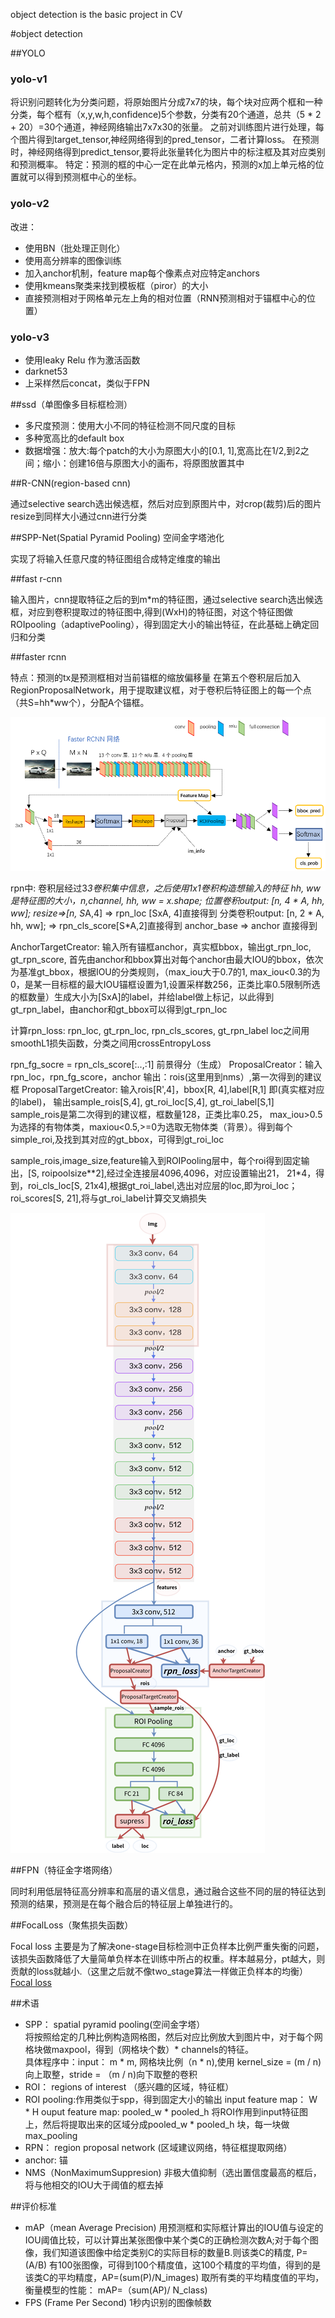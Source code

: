 object detection is the basic project in CV

#object detection

##YOLO

### yolo-v1
将识别问题转化为分类问题，将原始图片分成7x7的块，每个块对应两个框和一种分类，每个框有（x,y,w,h,confidence)5个参数，分类有20个通道，总共（5 * 2 + 20）=30个通道，神经网络输出7x7x30的张量。
之前对训练图片进行处理，每个图片得到target_tensor,神经网络得到的pred_tensor，二者计算loss。
在预测时，神经网络得到predict_tensor,要将此张量转化为图片中的标注框及其对应类别和预测概率。
特定：预测的框的中心一定在此单元格内，预测的x加上单元格的位置就可以得到预测框中心的坐标。

### yolo-v2
改进：
- 使用BN（批处理正则化）
- 使用高分辨率的图像训练
- 加入anchor机制，feature map每个像素点对应特定anchors
- 使用kmeans聚类来找到模板框（piror）的大小
- 直接预测相对于网格单元左上角的相对位置（RNN预测相对于锚框中心的位置）

### yolo-v3
- 使用leaky Relu 作为激活函数
- darknet53
- 上采样然后concat，类似于FPN



##ssd（单图像多目标框检测）

- 多尺度预测：使用大小不同的特征检测不同尺度的目标
- 多种宽高比的default box
- 数据增强：放大:每个patch的大小为原图大小的[0.1, 1],宽高比在1/2,到2之间；缩小：创建16倍与原图大小的画布，将原图放置其中

##R-CNN(region-based cnn)

通过selective search选出候选框，然后对应到原图片中，对crop(裁剪)后的图片resize到同样大小通过cnn进行分类

##SPP-Net(Spatial Pyramid Pooling) 空间金字塔池化

实现了将输入任意尺度的特征图组合成特定维度的输出<br>

##fast r-cnn

输入图片，cnn提取特征之后的到m*m的特征图，通过selective search选出候选框，对应到卷积提取过的特征图中,得到(WxH)的特征图，对这个特征图做ROIpooling（adaptivePooling），得到固定大小的输出特征，在此基础上确定回归和分类<br>

##faster rcnn

特点：预测的tx是预测框相对当前锚框的缩放偏移量
在第五个卷积层后加入RegionProposalNetwork，用于提取建议框，对于卷积后特征图上的每一个点（共S=hh*ww个），分配A个锚框。

![image](https://github.com/lizhe960118/Deep-Learning/blob/master/object_detection/images/faster_rcnn.png)

rpn中:
卷积层经过3*3卷积集中信息，之后使用1x1卷积构造想输入的特征
hh, ww是特征图的大小，n,channel, hh, ww = x.shape;
位置卷积output: [n, 4 * A, hh, ww];
resize=>[n, S*A,4] => rpn_loc [SxA, 4]直接得到
分类卷积output: [n, 2 * A, hh, ww];  => rpn_cls_score[S*A,2]直接得到
anchor_base => anchor 直接得到

AnchorTargetCreator:
输入所有锚框anchor，真实框bbox，输出gt_rpn_loc, gt_rpn_score,
首先由anchor和bbox算出对每个anchor由最大IOU的bbox，依次为基准gt_bbox，根据IOU的分类规则，（max_iou大于0.7的1, max_iou<0.3的为0，是某一目标框的最大IOU锚框设置为1,设置采样数256，正类比率0.5限制所选的框数量）生成大小为[SxA]的label，并给label做上标记，以此得到gt_rpn_label，由anchor和gt_bbox可以得到gt_rpn_loc

计算rpn_loss:
rpn_loc, gt_rpn_loc, rpn_cls_scores, gt_rpn_label
loc之间用smoothL1损失函数，分类之间用crossEntropyLoss

rpn_fg_socre = rpn_cls_score[:..,:1] 前景得分（生成）
ProposalCreator：输入rpn_loc，rpn_fg_score，anchor
输出：rois(这里用到nms）,第一次得到的建议框
ProposalTargetCreator:
输入rois[R',4]，bbox[R, 4],label[R,1] 即(真实框对应的label)，
输出sample_rois[S,4], gt_roi_loc[S,4], gt_roi_label[S,1]
sample_rois是第二次得到的建议框，框数量128，正类比率0.25， max_iou>0.5为选择的有物体类，maxiou<0.5,>=0为选取无物体类（背景）。得到每个simple_roi,及找到其对应的gt_bbox，可得到gt_roi_loc

sample_rois,image_size,feature输入到ROIPooling层中，每个roi得到固定输出，[S, roipoolsize**2],经过全连接层4096,4096，对应设置输出21， 21*4，得到，roi_cls_loc[S, 21x4],根据gt_roi_label,选出对应层的loc,即为roi_loc；roi_scores[S, 21],将与gt_roi_label计算交叉熵损失

![image](https://github.com/lizhe960118/Deep-Learning/blob/master/object_detection/images/faster-rcnn的副本.png)

##FPN（特征金字塔网络）

同时利用低层特征高分辨率和高层的语义信息，通过融合这些不同的层的特征达到预测的结果，预测是在每个融合后的特征层上单独进行的。

##FocalLoss（聚焦损失函数）

Focal loss 主要是为了解决one-stage目标检测中正负样本比例严重失衡的问题，该损失函数降低了大量简单负样本在训练中所占的权重。样本越易分，pt越大，则贡献的loss就越小.（这里之后就不像two_stage算法一样做正负样本的均衡）
[Focal loss](https://www.cnblogs.com/king-lps/p/9497836.html)

##术语

- SPP： spatial pyramid pooling(空间金字塔）  
将按照给定的几种比例构造网格图，然后对应比例放大到图片中，对于每个网格块做maxpool，得到（网格块个数）* channels的特征。  
具体程序中：input： m * m, 网格块比例（n * n),使用 kernel_size = (m / n)向上取整，stride = （m / n)向下取整的卷积
- ROI： regions of interest （感兴趣的区域，特征框）
- ROI pooling:作用类似于spp，得到固定大小的输出
input feature map： W * H
ouput feature map: pooled_w * pooled_h
将ROI作用到input特征图上，然后将提取出来的区域分成pooled_w * pooled_h 块，每一块做max_pooling
- RPN： region proposal network (区域建议网络，特征框提取网络）
- anchor: 锚  
- NMS（NonMaximumSuppresion) 非极大值抑制（选出置信度最高的框后，将与他相交的IOU大于阈值的框去掉

##评价标准

- mAP（mean Average Precision)
用预测框和实际框计算出的IOU值与设定的IOU阈值比较，可以计算出某张图像中某个类C的正确检测次数A;对于每个图像，我们知道该图像中给定类别C的实际目标的数量B.则该类C的精度, P=(A/B)
有100张图像，可得到100个精度值，这100个精度的平均值，得到的是该类C的平均精度，AP=(sum(P)/N_images)
取所有类的平均精度值的平均，衡量模型的性能：
mAP=（sum(AP)/ N_class)
- FPS (Frame Per Second)
1秒内识别的图像帧数